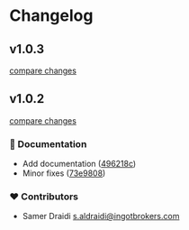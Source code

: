 # Changelog



## v1.0.3

[compare changes](https://github.com/skmd87/nuxt-events/compare/v1.0.2...v1.0.3)

## v1.0.2

[compare changes](https://github.com/skmd87/nuxt-events/compare/v1.0.1...v1.0.2)

### 📖 Documentation

- Add documentation ([496218c](https://github.com/skmd87/nuxt-events/commit/496218c))
- Minor fixes ([73e9808](https://github.com/skmd87/nuxt-events/commit/73e9808))

### ❤️ Contributors

- Samer Draidi <s.aldraidi@ingotbrokers.com>


